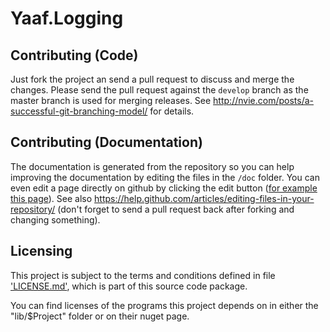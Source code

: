 ﻿# Yaaf.Logging

## Contributing (Code)

Just fork the project an send a pull request to discuss and merge the changes.
Please send the pull request against the `develop` branch as the master branch is used for merging releases.
See http://nvie.com/posts/a-successful-git-branching-model/ for details.

## Contributing (Documentation)

The documentation is generated from the repository so you can help improving the documentation by editing the files in the `/doc` folder.
You can even edit a page directly on github by clicking the edit button ([for example this page](https://github.com/matthid/Yaaf.Logging/blob/develop/doc/Contributing.md)).
See also https://help.github.com/articles/editing-files-in-your-repository/ 
(don't forget to send a pull request back after forking and changing something).

## Licensing

This project is subject to the terms and conditions defined in file ['LICENSE.md'](https://github.com/matthid/Yaaf/Logging/blob/develop/doc/LICENSE.md), which is part of this source code package.

You can find licenses of the programs this project depends on in either the "lib/$Project" folder or on their nuget page.